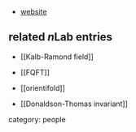 
* [website](http://www.physics.rutgers.edu/~gmoore/)

## related $n$Lab entries

* [[Kalb-Ramond field]]

* [[FQFT]]

* [[orientifold]]

* [[Donaldson-Thomas invariant]]

category: people